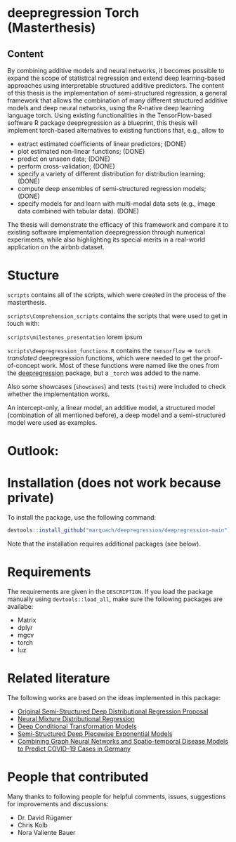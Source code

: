 
# deepregression Torch (Masterthesis)
## Content

By combining additive models and neural networks, it becomes possible to expand the scope of statistical regression and extend deep learning-based approaches using interpretable structured additive predictors. The content of this thesis is the implementation of semi-structured regression, a general framework that allows the combination of many different structured additive models and deep neural networks, using the R-native deep learning language torch. Using existing functionalities in the TensorFlow-based software R package deepregression as a blueprint, this thesis will implement torch-based alternatives to existing functions that, e.g., allow to 

- extract estimated coefficients of linear predictors; (DONE)
- plot estimated non-linear functions; (DONE)
- predict on unseen data; (DONE)
- perform cross-validation; (DONE)
- specify a variety of different distribution for distribution learning; (DONE)
- compute deep ensembles of semi-structured regression models; (DONE)
- specify models for and learn with multi-modal data sets (e.g., image data combined with tabular data). (DONE)

The thesis will demonstrate the efficacy of this framework and compare it to existing software implementation deepregression through numerical experiments, while also highlighting its special merits in a real-world application on the airbnb dataset. 


# Stucture

`scripts` contains all of the scripts, which were created in the process of the masterthesis.

`scripts\Comprehension_scripts` contains the scripts that were used to get in touch with: 

 
 `scripts\milestones_presentation` lorem ipsum


`scripts\deepregression_functions.R` contains the $\texttt{tensorflow} \Rightarrow \texttt{torch}$  *translated* deepregression functions, which were needed to get the proof-of-concept work. 
Most of these functions were named like the ones from the [deepregression](https://github.com/neural-structured-additive-learning/deepregression) package, but a `_torch` was added to the name.

Also some showcases (`showcases`) and tests (`tests`) were included to check whether the implementation works.

An intercept-only, a linear model, an additive model, a structured model (combination of all mentioned before), a deep model and a semi-structured model were used as examples. 

# Outlook:

# Installation (does not work because private)

To install the package, use the following command:
``` r
devtools::install_github("marquach/deepregression/deepregression-main")
```
Note that the installation requires additional packages (see below).

# Requirements

The requirements are given in the `DESCRIPTION`. If you load the package manually using `devtools::load_all`, make sure the following packages are availabe:

  - Matrix
  - dplyr
  - mgcv
  - torch
  - luz



# Related literature

The following works are based on the ideas implemented in this package:

* [Original Semi-Structured Deep Distributional Regression Proposal](https://arxiv.org/abs/2002.05777)
* [Neural Mixture Distributional Regression](https://arxiv.org/abs/2010.06889)
* [Deep Conditional Transformation Models](https://arxiv.org/abs/2010.07860)
* [Semi-Structured Deep Piecewise Exponential Models](https://arxiv.org/abs/2011.05824)
* [Combining Graph Neural Networks and Spatio-temporal Disease Models to Predict COVID-19 Cases in Germany](https://arxiv.org/abs/2101.00661)

# People that contributed

Many thanks to following people for helpful comments, issues, suggestions for improvements and discussions: 

* Dr. David Rügamer
* Chris Kolb
* Nora Valiente Bauer
